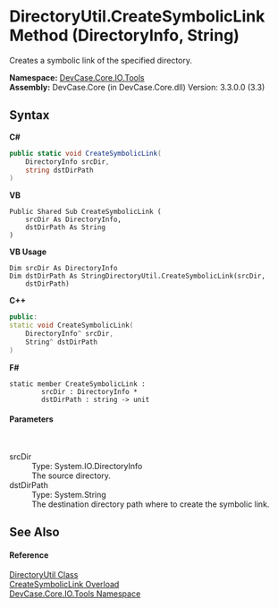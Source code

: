 # DirectoryUtil.CreateSymbolicLink Method (DirectoryInfo, String)
 

Creates a symbolic link of the specified directory.

**Namespace:**&nbsp;<a href="N_DevCase_Core_IO_Tools">DevCase.Core.IO.Tools</a><br />**Assembly:**&nbsp;DevCase.Core (in DevCase.Core.dll) Version: 3.3.0.0 (3.3)

## Syntax

**C#**<br />
``` C#
public static void CreateSymbolicLink(
	DirectoryInfo srcDir,
	string dstDirPath
)
```

**VB**<br />
``` VB
Public Shared Sub CreateSymbolicLink ( 
	srcDir As DirectoryInfo,
	dstDirPath As String
)
```

**VB Usage**<br />
``` VB Usage
Dim srcDir As DirectoryInfo
Dim dstDirPath As StringDirectoryUtil.CreateSymbolicLink(srcDir, 
	dstDirPath)
```

**C++**<br />
``` C++
public:
static void CreateSymbolicLink(
	DirectoryInfo^ srcDir, 
	String^ dstDirPath
)
```

**F#**<br />
``` F#
static member CreateSymbolicLink : 
        srcDir : DirectoryInfo * 
        dstDirPath : string -> unit 

```


#### Parameters
&nbsp;<dl><dt>srcDir</dt><dd>Type: System.IO.DirectoryInfo<br />The source directory.</dd><dt>dstDirPath</dt><dd>Type: System.String<br />The destination directory path where to create the symbolic link.</dd></dl>

## See Also


#### Reference
<a href="T_DevCase_Core_IO_Tools_DirectoryUtil">DirectoryUtil Class</a><br /><a href="Overload_DevCase_Core_IO_Tools_DirectoryUtil_CreateSymbolicLink">CreateSymbolicLink Overload</a><br /><a href="N_DevCase_Core_IO_Tools">DevCase.Core.IO.Tools Namespace</a><br />